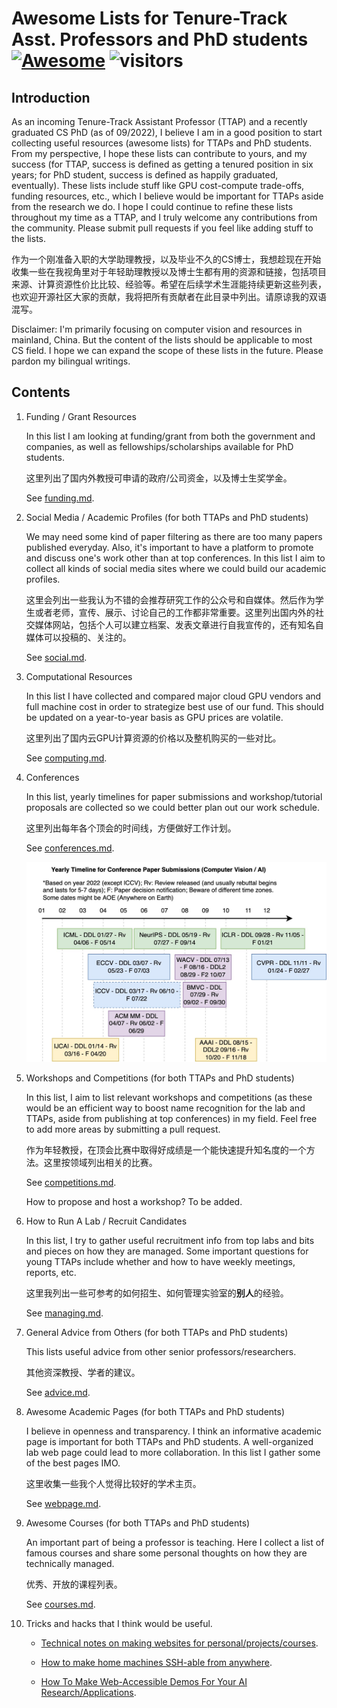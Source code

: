 # Awesome Lists for Tenure-Track Asst. Professors and PhD students [![Awesome](https://awesome.re/badge.svg)](https://awesome.re) ![visitors](https://visitor-badge.glitch.me/badge?page_id=JunweiLiang.awesome_lists)

## Introduction

As an incoming Tenure-Track Assistant Professor (TTAP) and a recently graduated CS PhD (as of 09/2022), I believe I am in a good position to start collecting useful resources (awesome lists) for TTAPs and PhD students. From my perspective, I hope these lists can contribute to yours, and my success (for TTAP, success is defined as getting a tenured position in six years; for PhD student, success is defined as happily graduated, eventually). These lists include stuff like GPU cost-compute trade-offs, funding resources, etc., which I believe would be important for TTAPs aside from the research we do. I hope I could continue to refine these lists throughout my time as a TTAP, and I truly welcome any contributions from the community. Please submit pull requests if you feel like adding stuff to the lists.

作为一个刚准备入职的大学助理教授，以及毕业不久的CS博士，我想趁现在开始收集一些在我视角里对于年轻助理教授以及博士生都有用的资源和链接，包括项目来源、计算资源性价比比较、经验等。希望在后续学术生涯能持续更新这些列表，也欢迎开源社区大家的贡献，我将把所有贡献者在此目录中列出。请原谅我的双语混写。

Disclaimer: I'm primarily focusing on computer vision and resources in mainland, China. But the content of the lists should be applicable to most CS field. I hope we can expand the scope of these lists in the future. Please pardon my bilingual writings.


## Contents

1. Funding / Grant Resources

    In this list I am looking at funding/grant from both the government and companies, as well as fellowships/scholarships available for PhD students.

    这里列出了国内外教授可申请的政府/公司资金，以及博士生奖学金。

    See [funding.md](./funding.md).

2. Social Media / Academic Profiles (for both TTAPs and PhD students)

    We may need some kind of paper filtering as there are too many papers published everyday. Also, it's important to have a platform to promote and discuss one's work other than at top conferences. In this list I aim to collect all kinds of social media sites where we could build our academic profiles.

    这里会列出一些我认为不错的会推荐研究工作的公众号和自媒体。然后作为学生或者老师，宣传、展示、讨论自己的工作都非常重要。这里列出国内外的社交媒体网站，包括个人可以建立档案、发表文章进行自我宣传的，还有知名自媒体可以投稿的、关注的。

    See [social.md](./social.md).

3. Computational Resources

    In this list I have collected and compared major cloud GPU vendors and full machine cost in order to strategize best use of our fund. This should be updated on a year-to-year basis as GPU prices are volatile.

    这里列出了国内云GPU计算资源的价格以及整机购买的一些对比。

    See [computing.md](./computing.md).


4. Conferences

    In this list, yearly timelines for paper submissions and workshop/tutorial proposals are collected so we could
    better plan out our work schedule.

    这里列出每年各个顶会的时间线，方便做好工作计划。

    See [conferences.md](./conferences.md).

    <img style="width: 500px" src="./pics/conference_timeline_cv_ai.jpg"></img>


5. Workshops and Competitions (for both TTAPs and PhD students)

    In this list, I aim to list relevant workshops and competitions (as these would be an efficient way to boost name recognition for the lab and TTAPs, aside from publishing at top conferences) in my field. Feel free to add more areas by submitting a pull request.
    
    作为年轻教授，在顶会比赛中取得好成绩是一个能快速提升知名度的一个方法。这里按领域列出相关的比赛。
    
    See [competitions.md](./competitions.md).

    How to propose and host a workshop? To be added.

6. How to Run A Lab / Recruit Candidates

    In this list, I try to gather useful recruitment info from top labs and bits and pieces on how they are managed. Some important questions for young TTAPs include whether and how to have weekly meetings, reports, etc.
    
    这里我列出一些可参考的如何招生、如何管理实验室的**别人**的经验。
    
    See [managing.md](./managing.md).
    

7. General Advice from Others (for both TTAPs and PhD students)

    This lists useful advice from other senior professors/researchers.
    
    其他资深教授、学者的建议。
    
    See [advice.md](./advice.md).

8. Awesome Academic Pages (for both TTAPs and PhD students)

    I believe in openness and transparency. I think an informative academic page is important for both TTAPs and PhD students. A well-organized lab web page could lead to more collaboration. In this list I gather some of the best pages IMO.
    
    这里收集一些我个人觉得比较好的学术主页。
    
    See [webpage.md](./webpage.md).

    
9. Awesome Courses (for both TTAPs and PhD students)

    An important part of being a professor is teaching. Here I collect a list of famous courses and share some personal thoughts on how they are technically managed.
    
    优秀、开放的课程列表。
    
    See [courses.md](./courses.md).

10. Tricks and hacks that I think would be useful.

    + [Technical notes on making websites for personal/projects/courses](https://github.com/JunweiLiang/junweiliang.github.io/blob/master/note.md).

    + [How to make home machines SSH-able from anywhere](./junwei_notes/server_ssh_anywhere.md).

    + [How To Make Web-Accessible Demos For Your AI Research/Applications](./junwei_notes/web_app_tech_notes.md).
